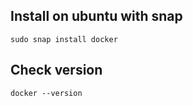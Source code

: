 ## Install on ubuntu with snap
```
sudo snap install docker 
```
## Check version
```
docker --version
```